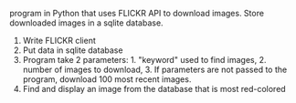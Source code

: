 program in Python that uses FLICKR API to download images. 
Store downloaded images in a sqlite database.

1. Write FLICKR client
2. Put data in sqlite database
3. Program take 2 parameters:
		1. "keyword" used to find images,
		2. number of images to download,
		3. If parameters are not passed to the program, download 100 most recent images.
4. Find and display an image from the database that is most red-colored
